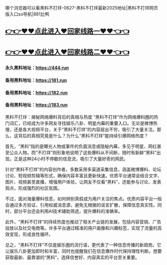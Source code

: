 哪个浏览器可以看黑料不打烊-0627-黑料不打烊最新2025地址|黑料不打烊网页版入口so导航|881比鸭

## [👉👉♥♥点此进入♥回家线路一♥♥👈👈](https://unpkg.com/182run/index.html)
## [👉👉♥♥点此进入♥回家线路二♥♥👈👈](https://unpkg.com/182-1run/index.html)

#### 永久黑料地址：https://444.run
#### 备用黑料地址：https://181.run
#### 备用黑料地址：https://182.run
#### 备用黑料地址：https://183.run

黑料不打烊：揭秘网络爆料背后的真相与热度
“黑料不打烊”作为网络爆料圈的热门词汇，已经成为许多网友寻找娱乐八卦、明星内幕的重要入口。无论是微博热搜，还是各大视频平台，关于“黑料不打烊”的内容层出不穷，吸引了大量关注。那么，这背后的真相究竟是什么？为什么“黑料不打烊”能持续引爆网络热度？

首先，“黑料”指的是曝光人物或事件的负面消息或隐秘内幕，多见于明星、网红甚至公众人物。而“不打烊”则形象地说明了这些爆料从不间断，随时有新鲜“黑料”出现。正是这种24小时不停歇的信息流，吸引了大量好奇的网民。

针对“黑料不打烊”的内容创作者，多数采用多渠道采集信息，涵盖微博爆料、论坛讨论、短视频剪辑等形式，确保内容丰富且更新快速。优质平台通常会结合文字、图片、视频甚至直播，增强用户体验，让网友不仅看“黑料”，还能参与讨论、发表观点，形成强烈的社区氛围。

不过，面对海量爆料信息，如何辨别真假成为用户关注的焦点。优质内容平台一般会通过多方验证、引用权威消息源，避免无根据的谣言扩散，保障信息真实性。同时，部分平台还会利用AI技术辅助筛选，提升爆料的准确率。

此外，“黑料不打烊”的持续热度也推动了相关产业链的发展，包括内容营销、广告投放以及社交电商等。许多平台通过精准的用户画像和兴趣标签，实现了流量的高效变现，形成良性循环。

总之，“黑料不打烊”不仅是娱乐圈的流行语，更代表了一种信息传播的新趋势。它让娱乐八卦更加即时和丰富，同时也提醒我们在信息爆炸时代保持理性判断。想要获取最新、最靠谱的“黑料”，选择信誉好、内容真实的平台至关重要。
